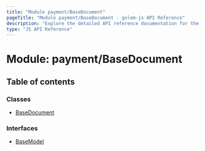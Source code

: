 ```yaml
---
title: "Module payment/BaseDocument"
pageTitle: "Module payment/BaseDocument - golem-js API Reference"
description: "Explore the detailed API reference documentation for the Module payment/BaseDocument within the golem-js SDK for the Golem Network."
type: "JS API Reference"
---
```

# Module: payment/BaseDocument

## Table of contents

### Classes

- [BaseDocument](../classes/payment_BaseDocument.BaseDocument)

### Interfaces

- [BaseModel](../interfaces/payment_BaseDocument.BaseModel)
